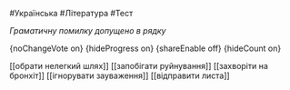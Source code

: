#Українська #Література #Тест

*Граматичну помилку допущено в рядку*

{noChangeVote on}
{hideProgress on}
{shareEnable off}
{hideCount on}

[[обрати нелегкий шлях]]
[[запобігати руйнування]]
[[захворіти на бронхіт]]
[[ігнорувати зауваження]]
[[відправити листа]]
